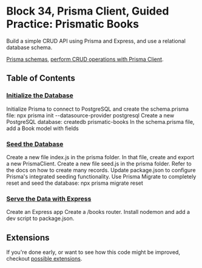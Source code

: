 # Block 34, Prisma Client, Guided Practice: Prismatic Books
Build a simple CRUD API using Prisma and Express, and use a relational database schema. 

[Prisma schemas](https://www.prisma.io/docs/concepts/components/prisma-schema), 
[perform CRUD operations with Prisma Client](https://www.prisma.io/docs/concepts/components/prisma-client/crud).

## Table of Contents

### [Initialize the Database](/docs/1-init_db.md)
Initialize Prisma to connect to PostgreSQL and create the schema.prisma file:   npx prisma init --datasource-provider postgresql
Create a new PostgreSQL database:  createdb prismatic-books
In the schema.prisma file, add a Book model with fields 
### [Seed the Database](/docs/2-seed_db.md)
Create a new file index.js in the prisma folder. In that file, create and export a new PrismaClient.
Create a new file seed.js in the prisma folder. Refer to the docs on how to create many records.
Update package.json to configure Prisma's integrated seeding functionality.
Use Prisma Migrate to completely reset and seed the database: npx prisma migrate reset
### [Serve the Data with Express](/docs/3-express.md)
Create an Express app
Create a /books router.
Install nodemon and add a dev script to package.json.

## Extensions

If you're done early, or want to see how this code might be improved, checkout [possible extensions](/docs/4-extensions.md).
